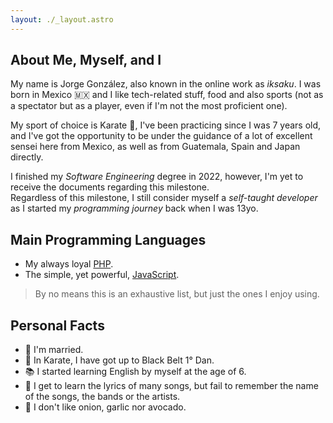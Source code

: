 ```yaml
---
layout: ./_layout.astro
---
```

## About Me, Myself, and I

My name is Jorge González, also known in the online work as _iksaku_.
I was born in Mexico 🇲🇽 and I like tech-related stuff, food and
also sports (not as a spectator but as a player, even if I'm not the
most proficient one).

My sport of choice is Karate 🥋, I've been practicing since I was 7
years old, and I've got the opportunity to be under the guidance of a
lot of excellent sensei here from Mexico, as well as from Guatemala,
Spain and Japan directly.

I finished my <i>Software Engineering</i> degree in 2022, however,
I'm yet to receive the documents regarding this milestone.
<br/>
Regardless of this milestone, I still consider myself a _self-taught
developer_ as I started my _programming journey_ back when I was 13yo.

## Main Programming Languages

* My always loyal [PHP](https://www.php.net/).
* The simple, yet powerful, [JavaScript](https://developer.mozilla.org/en-US/docs/Web/JavaScript).

> By no means this is an exhaustive list, but just the
> ones I enjoy using.

## Personal Facts

* 💍 I'm married.
* 🥋 In Karate, I have got up to Black Belt 1° Dan.
* 📚 I started learning English by myself at the age of 6.
* 🎤 I get to learn the lyrics of many songs, but fail to remember the name of the songs, the bands or the artists.
* 🤢 I don't like onion, garlic nor avocado.